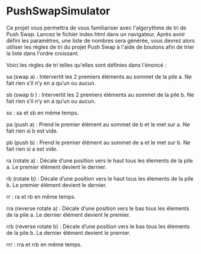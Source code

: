 # PushSwapSimulator

Ce projet vous permettra de vous familiariser avec l'algorythme de tri de Push Swap.
Lancez le fichier index.html dans un navigateur. Après avoir défini les paramètres, une liste de nombres sera générée, vous devrez alors utiliser les règles de tri du projet Push Swap à l'aide de boutons afin de trier la liste dans l'ordre croissant.

Voici les règles de tri telles qu'elles sont définies dans l'énoncé :

sa (swap a) : Intervertit les 2 premiers éléments au sommet de la pile a.
Ne fait rien s’il n’y en a qu’un ou aucun.

sb (swap b ) : Intervertit les 2 premiers éléments au sommet de la pile b.
Ne fait rien s’il n’y en a qu’un ou aucun.

ss : sa et sb en même temps.

pa (push a) : Prend le premier élément au sommet de b et le met sur a.
Ne fait rien si b est vide.

pb (push b) : Prend le premier élément au sommet de a et le met sur b.
Ne fait rien si a est vide.

ra (rotate a) : Décale d’une position vers le haut tous les élements de la pile a.
Le premier élément devient le dernier.

rb (rotate b) : Décale d’une position vers le haut tous les élements de la pile b.
Le premier élément devient le dernier.

rr : ra et rb en même temps.

rra (reverse rotate a) : Décale d’une position vers le bas tous les élements de
la pile a. Le dernier élément devient le premier.

rrb (reverse rotate b) : Décale d’une position vers le bas tous les élements de
la pile b. Le dernier élément devient le premier.

rrr : rra et rrb en même temps.